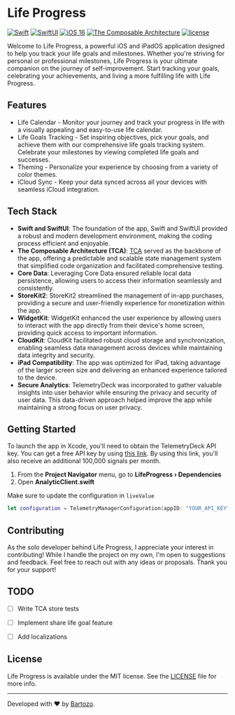 # Life Progress

[![Swift](https://img.shields.io/badge/swift-5.8-brightgreen.svg)](https://developer.apple.com/swift/)
[![SwiftUI](https://img.shields.io/badge/-SwiftUI-ff69b4)](https://developer.apple.com/documentation/swiftui)
[![iOS 16](https://img.shields.io/badge/-iOS%2016-blue)](https://developer.apple.com/ios/)
[![The Composable Architecture](https://img.shields.io/badge/-TCA-blue)](https://developer.apple.com/ios/)
[![license](https://img.shields.io/badge/license-mit-brightgreen.svg)](https://en.wikipedia.org/wiki/MIT_License)

Welcome to Life Progress, a powerful iOS and iPadOS application designed to help you track your life goals and milestones. Whether you're striving for personal or professional milestones, Life Progress is your ultimate companion on the journey of self-improvement. Start tracking your goals, celebrating your achievements, and living a more fulfilling life with Life Progress.



## Features

- Life Calendar - Monitor your journey and track your progress in life with a visually appealing and easy-to-use life calendar.
- Life Goals Tracking - Set inspiring objectives, pick your goals, and achieve them with our comprehensive life goals tracking system. Celebrate your milestones by viewing completed life goals and successes.
- Theming - Personalize your experience by choosing from a variety of color themes.
- iCloud Sync - Keep your data synced across all your devices with seamless iCloud integration.

## Tech Stack

- **Swift and SwiftUI**: The foundation of the app, Swift and SwiftUI provided a robust and modern development environment, making the coding process efficient and enjoyable.
- **The Composable Architecture (TCA)**: [TCA](https://github.com/pointfreeco/swift-composable-architecture) served as the backbone of the app, offering a predictable and scalable state management system that simplified code organization and facilitated comprehensive testing.
- **Core Data**: Leveraging Core Data ensured reliable local data persistence, allowing users to access their information seamlessly and consistently.
- **StoreKit2**: StoreKit2 streamlined the management of in-app purchases, providing a secure and user-friendly experience for monetization within the app.
- **WidgetKit**: WidgetKit enhanced the user experience by allowing users to interact with the app directly from their device's home screen, providing quick access to important information.
- **CloudKit**: CloudKit facilitated robust cloud storage and synchronization, enabling seamless data management across devices while maintaining data integrity and security.
- **iPad Compatibility**: The app was optimized for iPad, taking advantage of the larger screen size and delivering an enhanced experience tailored to the device.
- **Secure Analytics**: TelemetryDeck was incorporated to gather valuable insights into user behavior while ensuring the privacy and security of user data. This data-driven approach helped improve the app while maintaining a strong focus on user privacy.


## Getting Started

To launch the app in Xcode, you'll need to obtain the TelemetryDeck API key. You can get a free API key by using [this link](https://dashboard.telemetrydeck.com/registration/organization?referralCode=ND5P0ZA6Q3LUHZSE). By using this link, you'll also receive an additional 100,000 signals per month.


1. From the **Project Navigator** menu, go to **LifeProgress › Dependencies**
2. Open **AnalyticClient.swift**

Make sure to update the configuration in `liveValue`
```swift
let configuration = TelemetryManagerConfiguration(appID: "YOUR_API_KEY")
```

## Contributing

As the solo developer behind Life Progress, I appreciate your interest in contributing! While I handle the project on my own, I'm open to suggestions and feedback. Feel free to reach out with any ideas or proposals. Thank you for your support!

## TODO

- [ ] Write TCA store tests
- [ ] Implement share life goal feature
- [ ] Add localizations


## License

Life Progress is available under the MIT license. See the [LICENSE](https://github.com/AndreasInk/IntroKit/blob/main/LICENSE) file for more info. 

---
Developed with ❤️ by [Bartozo](https://twitter.com/Bartozo_).

